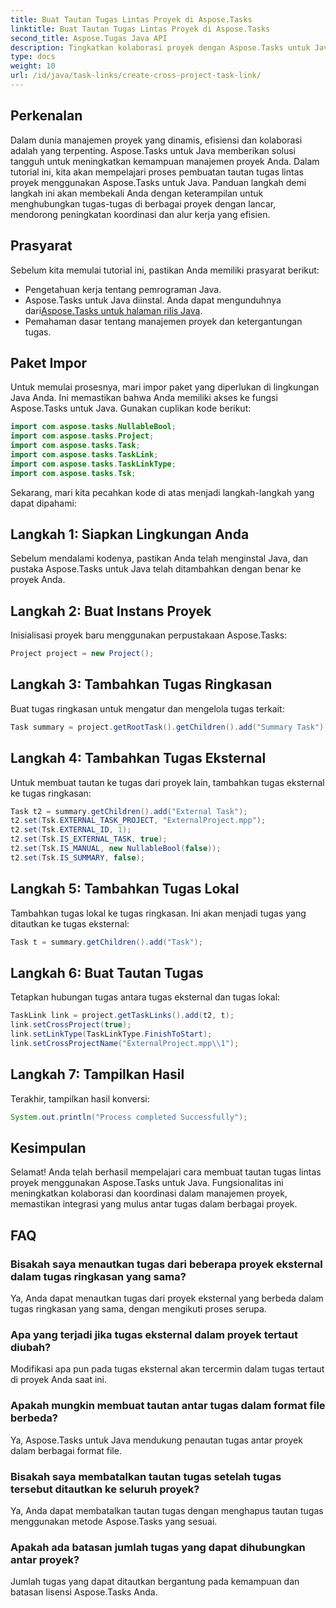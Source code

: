 ```yaml
---
title: Buat Tautan Tugas Lintas Proyek di Aspose.Tasks
linktitle: Buat Tautan Tugas Lintas Proyek di Aspose.Tasks
second_title: Aspose.Tugas Java API
description: Tingkatkan kolaborasi proyek dengan Aspose.Tasks untuk Java. Pelajari cara membuat tautan tugas lintas proyek langkah demi langkah. Tingkatkan efisiensi sekarang!
type: docs
weight: 10
url: /id/java/task-links/create-cross-project-task-link/
---
```

## Perkenalan
Dalam dunia manajemen proyek yang dinamis, efisiensi dan kolaborasi adalah yang terpenting. Aspose.Tasks untuk Java memberikan solusi tangguh untuk meningkatkan kemampuan manajemen proyek Anda. Dalam tutorial ini, kita akan mempelajari proses pembuatan tautan tugas lintas proyek menggunakan Aspose.Tasks untuk Java. Panduan langkah demi langkah ini akan membekali Anda dengan keterampilan untuk menghubungkan tugas-tugas di berbagai proyek dengan lancar, mendorong peningkatan koordinasi dan alur kerja yang efisien.
## Prasyarat
Sebelum kita memulai tutorial ini, pastikan Anda memiliki prasyarat berikut:
- Pengetahuan kerja tentang pemrograman Java.
-  Aspose.Tasks untuk Java diinstal. Anda dapat mengunduhnya dari[Aspose.Tasks untuk halaman rilis Java](https://releases.aspose.com/tasks/java/).
- Pemahaman dasar tentang manajemen proyek dan ketergantungan tugas.
## Paket Impor
Untuk memulai prosesnya, mari impor paket yang diperlukan di lingkungan Java Anda. Ini memastikan bahwa Anda memiliki akses ke fungsi Aspose.Tasks untuk Java. Gunakan cuplikan kode berikut:
```java
import com.aspose.tasks.NullableBool;
import com.aspose.tasks.Project;
import com.aspose.tasks.Task;
import com.aspose.tasks.TaskLink;
import com.aspose.tasks.TaskLinkType;
import com.aspose.tasks.Tsk;
```
Sekarang, mari kita pecahkan kode di atas menjadi langkah-langkah yang dapat dipahami:
## Langkah 1: Siapkan Lingkungan Anda
Sebelum mendalami kodenya, pastikan Anda telah menginstal Java, dan pustaka Aspose.Tasks untuk Java telah ditambahkan dengan benar ke proyek Anda.
## Langkah 2: Buat Instans Proyek
Inisialisasi proyek baru menggunakan perpustakaan Aspose.Tasks:
```java
Project project = new Project();
```
## Langkah 3: Tambahkan Tugas Ringkasan
Buat tugas ringkasan untuk mengatur dan mengelola tugas terkait:
```java
Task summary = project.getRootTask().getChildren().add("Summary Task");
```
## Langkah 4: Tambahkan Tugas Eksternal
Untuk membuat tautan ke tugas dari proyek lain, tambahkan tugas eksternal ke tugas ringkasan:
```java
Task t2 = summary.getChildren().add("External Task");
t2.set(Tsk.EXTERNAL_TASK_PROJECT, "ExternalProject.mpp");
t2.set(Tsk.EXTERNAL_ID, 1);
t2.set(Tsk.IS_EXTERNAL_TASK, true);
t2.set(Tsk.IS_MANUAL, new NullableBool(false));
t2.set(Tsk.IS_SUMMARY, false);
```
## Langkah 5: Tambahkan Tugas Lokal
Tambahkan tugas lokal ke tugas ringkasan. Ini akan menjadi tugas yang ditautkan ke tugas eksternal:
```java
Task t = summary.getChildren().add("Task");
```
## Langkah 6: Buat Tautan Tugas
Tetapkan hubungan tugas antara tugas eksternal dan tugas lokal:
```java
TaskLink link = project.getTaskLinks().add(t2, t);
link.setCrossProject(true);
link.setLinkType(TaskLinkType.FinishToStart);
link.setCrossProjectName("ExternalProject.mpp\\1");
```
## Langkah 7: Tampilkan Hasil
Terakhir, tampilkan hasil konversi:
```java
System.out.println("Process completed Successfully");
```
## Kesimpulan
Selamat! Anda telah berhasil mempelajari cara membuat tautan tugas lintas proyek menggunakan Aspose.Tasks untuk Java. Fungsionalitas ini meningkatkan kolaborasi dan koordinasi dalam manajemen proyek, memastikan integrasi yang mulus antar tugas dalam berbagai proyek.
## FAQ
### Bisakah saya menautkan tugas dari beberapa proyek eksternal dalam tugas ringkasan yang sama?
Ya, Anda dapat menautkan tugas dari proyek eksternal yang berbeda dalam tugas ringkasan yang sama, dengan mengikuti proses serupa.
### Apa yang terjadi jika tugas eksternal dalam proyek tertaut diubah?
Modifikasi apa pun pada tugas eksternal akan tercermin dalam tugas tertaut di proyek Anda saat ini.
### Apakah mungkin membuat tautan antar tugas dalam format file berbeda?
Ya, Aspose.Tasks untuk Java mendukung penautan tugas antar proyek dalam berbagai format file.
### Bisakah saya membatalkan tautan tugas setelah tugas tersebut ditautkan ke seluruh proyek?
Ya, Anda dapat membatalkan tautan tugas dengan menghapus tautan tugas menggunakan metode Aspose.Tasks yang sesuai.
### Apakah ada batasan jumlah tugas yang dapat dihubungkan antar proyek?
Jumlah tugas yang dapat ditautkan bergantung pada kemampuan dan batasan lisensi Aspose.Tasks Anda.